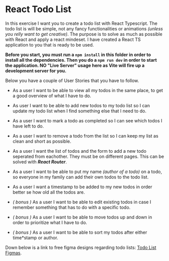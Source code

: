 # React Todo List

In this exercise I want you to create a todo list with React Typescript. The todo list is will be simple, not any fancy functionalities or animations _(unless you relly want to get creative)_. The purpose is to solve as much as possible with React and apply a react mindeset. I have created a React TS application to you that is ready to be used.

**Before you start, you must run a `npm install` in this folder in order to install all the dependencies. Then you do a `npm run dev` in order to start the application. NO "Live Server" usage here as Vite will fire up a development server for you.**

Below you have a couple of User Stories that you have to follow.

- As a user I want to be able to view all my todos in the same place, to get a good overview of what I have to do.

- As user I want to be able to add new todos to my todo list so I can update my todo list when I find something else that I need to do.

- As a user I want to mark a todo as completed so I can see which todos I have left to do.

- As a user I want to remove a todo from the list so I can keep my list as clean and short as possible.

- As a user I want the list of todos and the form to add a new todo seperated from eachother. They must be on different pages. This can be solved with **_React Router_**.

- As a user I want to be able to put my name _(author of a todo)_ on a todo, so everyone in my family can add their own todos to the todo list.

- As a user I want a timestamp to be added to my new todos in order better se how old all the todos are.

- _( bonus )_ As a user I want to be able to edit existing todos in case I remember something that has to do with a specific todo.

- _( bonus )_ As a user I want to be able to move todos up and down in order to prioritize what I have to do.

- _( bonus )_ As a user I want to be able to sort my todos after either time\*stamp or author.

Down below is a link to free figma designs regarding todo lists: [Todo List Figmas](https://www.figma.com/community/tag/todo%20list/files).
